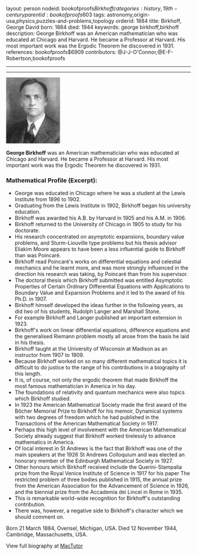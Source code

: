 layout: person
nodeid: bookofproofs$Birkhoff
categories: history,19th-century
parentid: bookofproofs$603
tags: astronomy,origin-usa,physics,puzzles-and-problems,topology
orderid: 1884
title: Birkhoff, George David
born: 1884
died: 1944
keywords: george birkhoff,birkhoff
description: George Birkhoff was an American mathematician who was educated at Chicago and Harvard. He became a Professor at Harvard. His most important work was the Ergodic Theorem he discovered in 1931.
references: bookofproofs$6909
contributors: @J-J-O'Connor,@E-F-Robertson,bookofproofs

---



---

![Birkhoff.jpg](https://github.com/bookofproofs/bookofproofs.github.io/blob/main/_sources/_assets/images/portraits/Birkhoff.jpg?raw=true)

**George Birkhoff** was an American mathematician who was educated at Chicago and Harvard. He became a Professor at Harvard. His most important work was the Ergodic Theorem he discovered in 1931.

### Mathematical Profile (Excerpt):
* George was educated in Chicago where he was a student at the Lewis Institute from 1896 to 1902.
* Graduating from the Lewis Institute in 1902, Birkhoff began his university education.
* Birkhoff was awarded his A.B. by Harvard in 1905 and his A.M. in 1906.
* Birkhoff returned to the University of Chicago in 1905 to study for his doctorate.
* His research concentrated on asymptotic expansions, boundary value problems, and Sturm-Liouville type problems but his thesis advisor Eliakim Moore appears to have been a less influential guide to Birkhoff than was Poincaré.
* Birkhoff read Poincaré's works on differential equations and celestial mechanics and he learnt more, and was more strongly influenced in the direction his research was taking, by Poincaré than from his supervisor.
* The doctoral thesis which Birkhoff submitted was entitled Asymptotic Properties of Certain Ordinary Differential Equations with Applications to Boundary Value and Expansion Problems and it led to the award of his Ph.D. in 1907.
* Birkhoff himself developed the ideas further in the following years, as did two of his students, Rudolph Langer and Marshall Stone.
* For example Birkhoff and Langer published an important extension in 1923.
* Birkhoff's work on linear differential equations, difference equations and the generalised Riemann problem mostly all arose from the basis he laid in his thesis.
* Birkhoff taught at the University of Wisconsin at Madison as an instructor from 1907 to 1909.
* Because Birkhoff worked on so many different mathematical topics it is difficult to do justice to the range of his contributions in a biography of this length.
* It is, of course, not only the ergodic theorem that made Birkhoff the most famous mathematician in America in his day.
* The foundations of relativity and quantum mechanics were also topics which Birkhoff studied.
* In 1923 the American Mathematical Society made the first award of the Bôcher Memorial Prize to Birkhoff for his memoir, Dynamical systems with two degrees of freedom which he had published in the Transactions of the American Mathematical Society in 1917.
* Perhaps this high level of involvement with the American Mathematical Society already suggest that Birkhoff worked tirelessly to advance mathematics in America.
* Of local interest in St Andrews is the fact that Birkhoff was one of the main speakers at the 1926 St Andrews Colloquium and was elected an honorary member of the Edinburgh Mathematical Society in 1927.
* Other honours which Birkhoff received include the Querini-Stampalia prize from the Royal Venice Institute of Science in 1917 for his paper The restricted problem of three bodies published in 1915, the annual prize from the American Association for the Advancement of Science in 1926, and the biennial prize from the Accademia dei Lincei in Rome in 1935.
* This is remarkable world-wide recognition for Birkhoff's outstanding contribution.
* There was, however, a negative side to Birkhoff's character which we should comment on.

Born 21 March 1884, Overisel, Michigan, USA. Died 12 November 1944, Cambridge, Massachusetts, USA.

View full biography at [MacTutor](https://mathshistory.st-andrews.ac.uk/Biographies/Birkhoff/)
